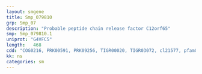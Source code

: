 ```yaml
---
layout: smgene
title: Smp_079810
grp: Smp_07
description: "Probable peptide chain release factor C12orf65"
smp: Smp_079810.1
uniprot: "G4VFC5"
length:   468
cdd: "COG0216, PRK00591, PRK09256, TIGR00020, TIGR03072, cl21577, pfam00472"
kk: ns
categories: sm
---
```

